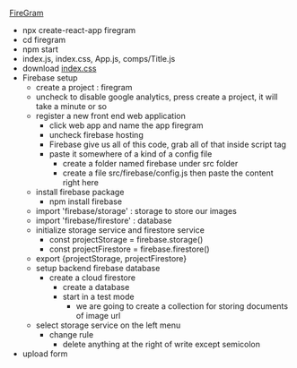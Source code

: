 [FireGram](https://www.youtube.com/watch?v=vUe91uOx7R0)

* npx create-react-app firegram
* cd firegram
* npm start
* index.js, index.css, App.js, comps/Title.js
* download [index.css](https://github.com/iamshaunjp/firegram/blob/starter-files/src/index.css)
* Firebase setup
  * create a project : firegram
  * uncheck to disable google analytics, press create a project, it will take a minute or so
  * register a new front end web application
    * click web app and name the app firegram
    * uncheck firebase hosting
    * Firebase give us all of this code, grab all of that inside script tag
    * paste it somewhere of a kind of a config file
      * create a folder named firebase under src folder
      * create a file src/firebase/config.js then paste the content right here
  * install firebase package
    * npm install firebase
  * import 'firebase/storage'    : storage to store our images
  * import 'firebase/firestore'  : database 
  * initialize storage service and firestore service
    * const projectStorage = firebase.storage()
    * const projectFirestore = firebase.firestore()
  * export {projectStorage, projectFirestore}
  * setup backend firebase database
    * create a cloud firestore 
      * create a database
      * start in a test mode
        * we are going to create a collection for storing documents of image url 
  * select storage service on the left menu
    * change rule
      * delete anything at the right of write except semicolon
* upload form